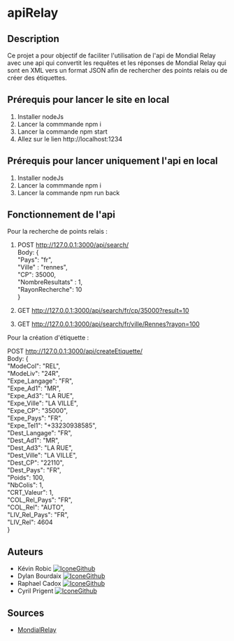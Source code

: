 # apiRelay

## Description

Ce projet a pour objectif de faciliter l'utilisation de l'api de Mondial Relay avec une api qui convertit les requêtes et les réponses de Mondial Relay qui sont en XML
vers un format JSON afin de rechercher des points relais ou de créer des étiquettes.

## Prérequis pour lancer le site en local

1. Installer nodeJs
2. Lancer la commmande npm i
3. Lancer la commande npm start
4. Allez sur le lien http://localhost:1234

## Prérequis pour lancer uniquement l'api en local

1. Installer nodeJs
2. Lancer la commmande npm i
3. Lancer la commande npm run back

## Fonctionnement de l'api

Pour la recherche de points relais :  

1. POST http://127.0.0.1:3000/api/search/  
 Body: {  
    "Pays": "fr",  
    "Ville" : "rennes",  
    "CP": 35000,  
    "NombreResultats" : 1,  
    "RayonRecherche": 10  
}  

2. GET http://127.0.0.1:3000/api/search/fr/cp/35000?result=10  
3. GET http://127.0.0.1:3000/api/search/fr/ville/Rennes?rayon=100  

Pour la création d'étiquette :   

POST http://127.0.0.1:3000/api/createEtiquette/  
Body: {   
        "ModeCol": "REL",  
        "ModeLiv": "24R",  
        "Expe_Langage": "FR",  
        "Expe_Ad1": "MR",  
        "Expe_Ad3": "LA RUE",  
        "Expe_Ville": "LA VILLE",  
        "Expe_CP": "35000",  
        "Expe_Pays": "FR",  
        "Expe_Tel1": "+33230938585",  
        "Dest_Langage": "FR",  
        "Dest_Ad1": "MR",  
        "Dest_Ad3": "LA RUE",  
        "Dest_Ville": "LA VILLE",  
        "Dest_CP": "22110",  
        "Dest_Pays": "FR",  
        "Poids": 100,  
        "NbColis": 1,  
        "CRT_Valeur": 1,  
        "COL_Rel_Pays": "FR",  
        "COL_Rel": "AUTO",  
        "LIV_Rel_Pays": "FR",  
        "LIV_Rel": 4604  
    }  

## Auteurs

* Kévin Robic [![IconeGithub](https://img.shields.io/badge/GitHub-100000?style=for-the-badge&logo=github&logoColor=white)](https://github.com/Kero3333) 
* Dylan Bourdaix [![IconeGithub](https://img.shields.io/badge/GitHub-100000?style=for-the-badge&logo=github&logoColor=white)](https://github.com/dylanbourdais)
* Raphael Cadox [![IconeGithub](https://img.shields.io/badge/GitHub-100000?style=for-the-badge&logo=github&logoColor=white)](https://github.com/Roxas35)
* Cyril Prigent [![IconeGithub](https://img.shields.io/badge/GitHub-100000?style=for-the-badge&logo=github&logoColor=white)](https://github.com/corsairecypri)

## Sources

- [MondialRelay](https://www.mondialrelay.fr/media/108937/Solution-Web-Service-V5.6.pdf)
